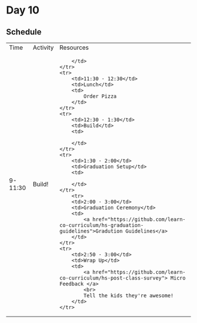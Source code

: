 # Day 10

## Schedule

<table>
    <tr>
        <td>Time</td>
        <td>Activity</td>
        <td>Resources</td>
    </tr>
    <tr>
        <td>9-11:30</td>
        <td>Build!</td>
        <td>
            
        </td>
    </tr>
    <tr>
        <td>11:30 - 12:30</td>    
        <td>Lunch</td>
        <td>
            Order Pizza
        </td>
    </tr>
    <tr>
        <td>12:30 - 1:30</td>    
        <td>Build</td>
        <td>
            
        </td>
    </tr>
    <tr>
        <td>1:30 - 2:00</td>    
        <td>Graduation Setup</td>
        <td>
            
        </td>
    </tr>
        <tr>
        <td>2:00 - 3:00</td>    
        <td>Graduation Ceremony</td>
        <td>
            <a href="https://github.com/learn-co-curriculum/hs-graduation-guidelines">Gradution Guidelines</a>
        </td>
    </tr>
    <tr>
        <td>2:50 - 3:00</td>
        <td>Wrap Up</td>
        <td>
            <a href="https://github.com/learn-co-curriculum/hs-post-class-survey"> Micro Feedback </a>
            <br>
            Tell the kids they're awesome!
        </td>
    </tr>
</table>

